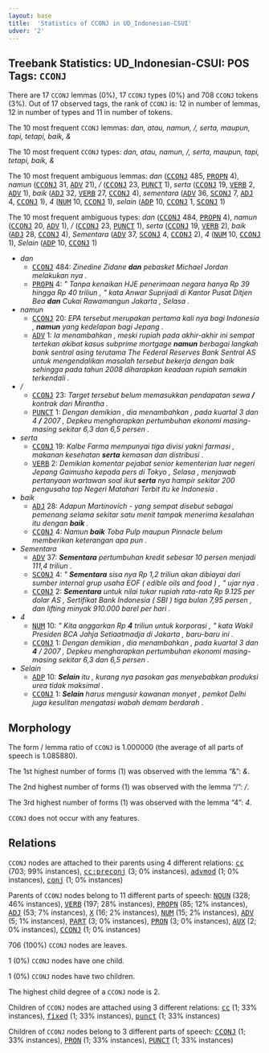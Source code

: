 ```yaml
---
layout: base
title:  'Statistics of CCONJ in UD_Indonesian-CSUI'
udver: '2'
---
```


## Treebank Statistics: UD_Indonesian-CSUI: POS Tags: `CCONJ`

There are 17 `CCONJ` lemmas (0%), 17 `CCONJ` types (0%) and 708 `CCONJ` tokens (3%).
Out of 17 observed tags, the rank of `CCONJ` is: 12 in number of lemmas, 12 in number of types and 11 in number of tokens.

The 10 most frequent `CCONJ` lemmas: <em>dan, atau, namun, /, serta, maupun, tapi, tetapi, baik, &</em>

The 10 most frequent `CCONJ` types:  <em>dan, atau, namun, /, serta, maupun, tapi, tetapi, baik, &</em>

The 10 most frequent ambiguous lemmas: <em>dan</em> (<tt><a href="id_csui-pos-CCONJ.html">CCONJ</a></tt> 485, <tt><a href="id_csui-pos-PROPN.html">PROPN</a></tt> 4), <em>namun</em> (<tt><a href="id_csui-pos-CCONJ.html">CCONJ</a></tt> 31, <tt><a href="id_csui-pos-ADV.html">ADV</a></tt> 21), <em>/</em> (<tt><a href="id_csui-pos-CCONJ.html">CCONJ</a></tt> 23, <tt><a href="id_csui-pos-PUNCT.html">PUNCT</a></tt> 1), <em>serta</em> (<tt><a href="id_csui-pos-CCONJ.html">CCONJ</a></tt> 19, <tt><a href="id_csui-pos-VERB.html">VERB</a></tt> 2, <tt><a href="id_csui-pos-ADV.html">ADV</a></tt> 1), <em>baik</em> (<tt><a href="id_csui-pos-ADJ.html">ADJ</a></tt> 32, <tt><a href="id_csui-pos-VERB.html">VERB</a></tt> 27, <tt><a href="id_csui-pos-CCONJ.html">CCONJ</a></tt> 4), <em>sementara</em> (<tt><a href="id_csui-pos-ADV.html">ADV</a></tt> 36, <tt><a href="id_csui-pos-SCONJ.html">SCONJ</a></tt> 7, <tt><a href="id_csui-pos-ADJ.html">ADJ</a></tt> 4, <tt><a href="id_csui-pos-CCONJ.html">CCONJ</a></tt> 1), <em>4</em> (<tt><a href="id_csui-pos-NUM.html">NUM</a></tt> 10, <tt><a href="id_csui-pos-CCONJ.html">CCONJ</a></tt> 1), <em>selain</em> (<tt><a href="id_csui-pos-ADP.html">ADP</a></tt> 10, <tt><a href="id_csui-pos-CCONJ.html">CCONJ</a></tt> 1, <tt><a href="id_csui-pos-SCONJ.html">SCONJ</a></tt> 1)

The 10 most frequent ambiguous types:  <em>dan</em> (<tt><a href="id_csui-pos-CCONJ.html">CCONJ</a></tt> 484, <tt><a href="id_csui-pos-PROPN.html">PROPN</a></tt> 4), <em>namun</em> (<tt><a href="id_csui-pos-CCONJ.html">CCONJ</a></tt> 20, <tt><a href="id_csui-pos-ADV.html">ADV</a></tt> 1), <em>/</em> (<tt><a href="id_csui-pos-CCONJ.html">CCONJ</a></tt> 23, <tt><a href="id_csui-pos-PUNCT.html">PUNCT</a></tt> 1), <em>serta</em> (<tt><a href="id_csui-pos-CCONJ.html">CCONJ</a></tt> 19, <tt><a href="id_csui-pos-VERB.html">VERB</a></tt> 2), <em>baik</em> (<tt><a href="id_csui-pos-ADJ.html">ADJ</a></tt> 28, <tt><a href="id_csui-pos-CCONJ.html">CCONJ</a></tt> 4), <em>Sementara</em> (<tt><a href="id_csui-pos-ADV.html">ADV</a></tt> 37, <tt><a href="id_csui-pos-SCONJ.html">SCONJ</a></tt> 4, <tt><a href="id_csui-pos-CCONJ.html">CCONJ</a></tt> 2), <em>4</em> (<tt><a href="id_csui-pos-NUM.html">NUM</a></tt> 10, <tt><a href="id_csui-pos-CCONJ.html">CCONJ</a></tt> 1), <em>Selain</em> (<tt><a href="id_csui-pos-ADP.html">ADP</a></tt> 10, <tt><a href="id_csui-pos-CCONJ.html">CCONJ</a></tt> 1)


* <em>dan</em>
  * <tt><a href="id_csui-pos-CCONJ.html">CCONJ</a></tt> 484: <em>Zinedine Zidane <b>dan</b> pebasket Michael Jordan melakukan nya .</em>
  * <tt><a href="id_csui-pos-PROPN.html">PROPN</a></tt> 4: <em>" Tanpa kenaikan HJE penerimaan negara hanya Rp 39 hingga Rp 40 triliun , " kata Anwar Suprijadi di Kantor Pusat Ditjen Bea <b>dan</b> Cukai Rawamangun Jakarta , Selasa .</em>
* <em>namun</em>
  * <tt><a href="id_csui-pos-CCONJ.html">CCONJ</a></tt> 20: <em>EPA tersebut merupakan pertama kali nya bagi Indonesia , <b>namun</b> yang kedelapan bagi Jepang .</em>
  * <tt><a href="id_csui-pos-ADV.html">ADV</a></tt> 1: <em>Ia menambahkan , meski rupiah pada akhir-akhir ini sempat tertekan akibat kasus subprime mortgage <b>namun</b> berbagai langkah bank sentral asing terutama The Federal Reserves Bank Sentral AS untuk mengendalikan masalah tersebut bekerja dengan baik sehingga pada tahun 2008 diharapkan keadaan rupiah semakin terkendali .</em>
* <em>/</em>
  * <tt><a href="id_csui-pos-CCONJ.html">CCONJ</a></tt> 23: <em>Target tersebut belum memasukkan pendapatan sewa <b>/</b> kontrak dari Mirantha .</em>
  * <tt><a href="id_csui-pos-PUNCT.html">PUNCT</a></tt> 1: <em>Dengan demikian , dia menambahkan , pada kuartal 3 dan 4 <b>/</b> 2007 , Depkeu mengharapkan pertumbuhan ekonomi masing-masing sekitar 6,3 dan 6,5 persen .</em>
* <em>serta</em>
  * <tt><a href="id_csui-pos-CCONJ.html">CCONJ</a></tt> 19: <em>Kalbe Farma mempunyai tiga divisi yakni farmasi , makanan kesehatan <b>serta</b> kemasan dan distribusi .</em>
  * <tt><a href="id_csui-pos-VERB.html">VERB</a></tt> 2: <em>Demikian komentar pejabat senior kementerian luar negeri Jepang Gaimusho kepada pers di Tokyo , Selasa , menjawab pertanyaan wartawan soal ikut <b>serta</b> nya hampir sekitar 200 pengusaha top Negeri Matahari Terbit itu ke Indonesia .</em>
* <em>baik</em>
  * <tt><a href="id_csui-pos-ADJ.html">ADJ</a></tt> 28: <em>Adapun Martinovich - yang sempat disebut sebagai pemenang selama sekitar satu menit tampak menerima kesalahan itu dengan <b>baik</b> .</em>
  * <tt><a href="id_csui-pos-CCONJ.html">CCONJ</a></tt> 4: <em>Namun <b>baik</b> Toba Pulp maupun Pinnacle belum memberikan keterangan apa pun .</em>
* <em>Sementara</em>
  * <tt><a href="id_csui-pos-ADV.html">ADV</a></tt> 37: <em><b>Sementara</b> pertumbuhan kredit sebesar 10 persen menjadi 111,4 triliun .</em>
  * <tt><a href="id_csui-pos-SCONJ.html">SCONJ</a></tt> 4: <em>" <b>Sementara</b> sisa nya Rp 1,2 triliun akan dibiayai dari sumber internal grup usaha EOF ( edible oils and food ) , " ujar nya .</em>
  * <tt><a href="id_csui-pos-CCONJ.html">CCONJ</a></tt> 2: <em><b>Sementara</b> untuk nilai tukar rupiah rata-rata Rp 9.125 per dolar AS , Sertifikat Bank Indonesia ( SBI ) tiga bulan 7,95 persen , dan lifting minyak 910.000 barel per hari .</em>
* <em>4</em>
  * <tt><a href="id_csui-pos-NUM.html">NUM</a></tt> 10: <em>" Kita anggarkan Rp <b>4</b> triliun untuk korporasi , " kata Wakil Presiden BCA Jahja Setiaatmadja di Jakarta , baru-baru ini .</em>
  * <tt><a href="id_csui-pos-CCONJ.html">CCONJ</a></tt> 1: <em>Dengan demikian , dia menambahkan , pada kuartal 3 dan <b>4</b> / 2007 , Depkeu mengharapkan pertumbuhan ekonomi masing-masing sekitar 6,3 dan 6,5 persen .</em>
* <em>Selain</em>
  * <tt><a href="id_csui-pos-ADP.html">ADP</a></tt> 10: <em><b>Selain</b> itu , kurang nya pasokan gas menyebabkan produksi urea tidak maksimal .</em>
  * <tt><a href="id_csui-pos-CCONJ.html">CCONJ</a></tt> 1: <em><b>Selain</b> harus mengusir kawanan monyet , pemkot Delhi juga kesulitan mengatasi wabah demam berdarah .</em>

## Morphology

The form / lemma ratio of `CCONJ` is 1.000000 (the average of all parts of speech is 1.085880).

The 1st highest number of forms (1) was observed with the lemma “&”: <em>&</em>.

The 2nd highest number of forms (1) was observed with the lemma “/”: <em>/</em>.

The 3rd highest number of forms (1) was observed with the lemma “4”: <em>4</em>.

`CCONJ` does not occur with any features.


## Relations

`CCONJ` nodes are attached to their parents using 4 different relations: <tt><a href="id_csui-dep-cc.html">cc</a></tt> (703; 99% instances), <tt><a href="id_csui-dep-cc-preconj.html">cc:preconj</a></tt> (3; 0% instances), <tt><a href="id_csui-dep-advmod.html">advmod</a></tt> (1; 0% instances), <tt><a href="id_csui-dep-conj.html">conj</a></tt> (1; 0% instances)

Parents of `CCONJ` nodes belong to 11 different parts of speech: <tt><a href="id_csui-pos-NOUN.html">NOUN</a></tt> (328; 46% instances), <tt><a href="id_csui-pos-VERB.html">VERB</a></tt> (197; 28% instances), <tt><a href="id_csui-pos-PROPN.html">PROPN</a></tt> (85; 12% instances), <tt><a href="id_csui-pos-ADJ.html">ADJ</a></tt> (53; 7% instances), <tt><a href="id_csui-pos-X.html">X</a></tt> (16; 2% instances), <tt><a href="id_csui-pos-NUM.html">NUM</a></tt> (15; 2% instances), <tt><a href="id_csui-pos-ADV.html">ADV</a></tt> (5; 1% instances), <tt><a href="id_csui-pos-PART.html">PART</a></tt> (3; 0% instances), <tt><a href="id_csui-pos-PRON.html">PRON</a></tt> (3; 0% instances), <tt><a href="id_csui-pos-AUX.html">AUX</a></tt> (2; 0% instances), <tt><a href="id_csui-pos-CCONJ.html">CCONJ</a></tt> (1; 0% instances)

706 (100%) `CCONJ` nodes are leaves.

1 (0%) `CCONJ` nodes have one child.

1 (0%) `CCONJ` nodes have two children.

The highest child degree of a `CCONJ` node is 2.

Children of `CCONJ` nodes are attached using 3 different relations: <tt><a href="id_csui-dep-cc.html">cc</a></tt> (1; 33% instances), <tt><a href="id_csui-dep-fixed.html">fixed</a></tt> (1; 33% instances), <tt><a href="id_csui-dep-punct.html">punct</a></tt> (1; 33% instances)

Children of `CCONJ` nodes belong to 3 different parts of speech: <tt><a href="id_csui-pos-CCONJ.html">CCONJ</a></tt> (1; 33% instances), <tt><a href="id_csui-pos-PRON.html">PRON</a></tt> (1; 33% instances), <tt><a href="id_csui-pos-PUNCT.html">PUNCT</a></tt> (1; 33% instances)

